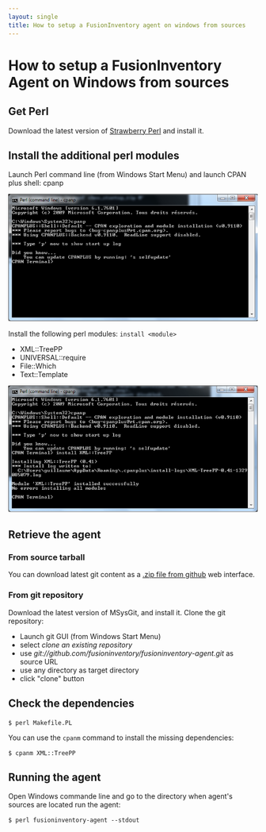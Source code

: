 ```yaml
---
layout: single
title: How to setup a FusionInventory agent on windows from sources
---
```


# How to setup a FusionInventory Agent on Windows from sources

## Get Perl

Download the latest version of [Strawberry Perl](http://strawberryperl.com/) and install it.

## Install the additional perl modules

Launch Perl command line (from Windows Start Menu) and launch CPAN plus shell: cpanp

![](../../assets/agent/installation/windows/from_sources-1.png)

Install the following perl modules: `install <module>`

* XML::TreePP
* UNIVERSAL::require
* File::Which
* Text::Template

![](../../assets/agent/installation/windows/from_sources-2.png)

## Retrieve the agent

### From source tarball

You can download latest git content as a [.zip file from github](https://github.com/fusioninventory/fusioninventory-agent/downloads) web interface.

### From git repository

Download the latest version of MSysGit, and install it. Clone the git repository:

* Launch git GUI (from Windows Start Menu)
* select *clone an existing repository*
* use *git://github.com/fusioninventory/fusioninventory-agent.git* as source URL
* use any directory as target directory
* click "clone" button

## Check the dependencies

    $ perl Makefile.PL

You can use the `cpanm` command to install the missing dependencies:

    $ cpanm XML::TreePP

## Running the agent

Open Windows commande line and go to the directory when agent's sources are located
run the agent:

    $ perl fusioninventory-agent --stdout
